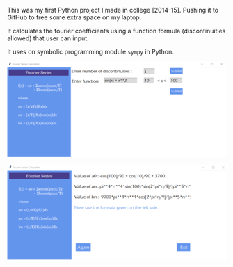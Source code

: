 This was my first Python project I made in college [2014-15]. Pushing it to GitHub to free some extra space on my laptop.

It calculates the fourier coefficients using a function formula (discontinuities allowed) that user can input.

It uses on symbolic programming module `sympy` in Python.

![Alt text](input.png?raw=true "Input")

![Alt text](output.png?raw=true "Output")
